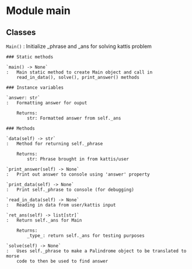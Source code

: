 Module main
===========

Classes
-------

`Main()`
:   Initialize _phrase and _ans for solving kattis problem

    ### Static methods

    `main() ‑> None`
    :   Main static method to create Main object and call in 
        read_in_data(), solve(), print_answer() methods

    ### Instance variables

    `answer: str`
    :   Formatting answer for ouput
        
        Returns:
            str: Formatted answer from self._ans

    ### Methods

    `data(self) ‑> str`
    :   Method for returning self._phrase
        
        Returns:
            str: Phrase brought in from kattis/user

    `print_answer(self) ‑> None`
    :   Print out answer to console using 'answer' property

    `print_data(self) ‑> None`
    :   Print self._phrase to console (for debugging)

    `read_in_data(self) ‑> None`
    :   Reading in data from user/kattis input

    `ret_ans(self) ‑> list[str]`
    :   Return self._ans for Main
        
        Returns:
            _type_: return self._ans for testing purposes

    `solve(self) ‑> None`
    :   Uses self._phrase to make a Palindrome object to be translated to morse
        code to then be used to find answer
